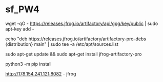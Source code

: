 # sf_PW4


wget -qO - https://releases.jfrog.io/artifactory/api/gpg/key/public | sudo apt-key add -

echo "deb https://releases.jfrog.io/artifactory/artifactory-pro-debs {distribution} main" | sudo tee -a /etc/apt/sources.list

sudo apt-get update && sudo apt-get install jfrog-artifactory-pro

python3 -m pip install


http://178.154.241.121:8082 - jfrog
